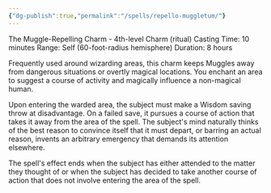 ```yaml
---
{"dg-publish":true,"permalink":"/spells/repello-muggletum/"}
---
```


The Muggle-Repelling Charm - 4th-level Charm (ritual) 
Casting Time: 10 minutes 
Range: Self (60-foot-radius hemisphere) 
Duration: 8 hours 

Frequently used around wizarding areas, this charm keeps Muggles away from dangerous situations or overtly magical locations. You enchant an area to suggest a course of activity and magically influence a non-magical human. 

Upon entering the warded area, the subject must make a Wisdom saving throw at disadvantage. On a failed save, it pursues a course of action that takes it away from the area of the spell. The subject's mind naturally thinks of the best reason to convince itself that it must depart, or barring an actual reason, invents an arbitrary emergency that demands its attention elsewhere. 

The spell's effect ends when the subject has either attended to the matter they thought of or when the subject has decided to take another course of action that does not involve entering the area of the spell.